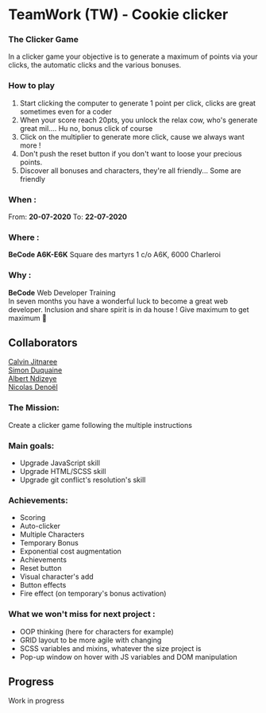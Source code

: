 # TeamWork (TW) - Cookie clicker 

### The Clicker Game 
In a clicker game your objective is to generate a maximum of points via your clicks, the automatic clicks and the various bonuses.

### How to play 
1.  Start clicking the computer to generate 1 point per click, clicks are great sometimes even for a coder
2.  When your score reach 20pts, you unlock the relax cow, who's generate great mil.... Hu no, bonus click of course
3.  Click on the multiplier to generate more click, cause we always want more ! 
4.  Don't push the reset button if you don't want to loose your precious points.
5.  Discover all bonuses and characters, they're all friendly... Some are friendly


### When : 
From:  **20-07-2020**
To:  **22-07-2020**

### Where : 
**BeCode A6K-E6K** 
Square des martyrs 
1 c/o A6K, 6000 Charleroi

### Why :
**BeCode** Web Developer Training  
In seven months you have a wonderful luck to become a great web developer. Inclusion and share spirit is in da house !
Give maximum to get maximum :rocket:

## Collaborators
[Calvin Jitnaree](https://github.com/Calvin781)  
[Simon Duquaine](https://github.com/simonduquaine)  
[Albert Ndizeye](https://github.com/AlbertNd)  
[Nicolas Denoël](https://github.com/nicode-be/) 

### The Mission: 
Create a clicker game following the multiple instructions

### Main goals:
* Upgrade JavaScript skill
* Upgrade HTML/SCSS skill
* Upgrade git conflict's resolution's skill

### Achievements:
* Scoring 
* Auto-clicker
* Multiple Characters
* Temporary Bonus
* Exponential cost augmentation
* Achievements
* Reset button
* Visual character's add
* Button effects
* Fire effect (on temporary's bonus activation)

### What we won't miss for next project :
* OOP thinking (here for characters for example)
* GRID layout to be more agile with changing
* SCSS variables and mixins, whatever the size project is
* Pop-up window on hover with JS variables and DOM manipulation 

## Progress
Work in progress





